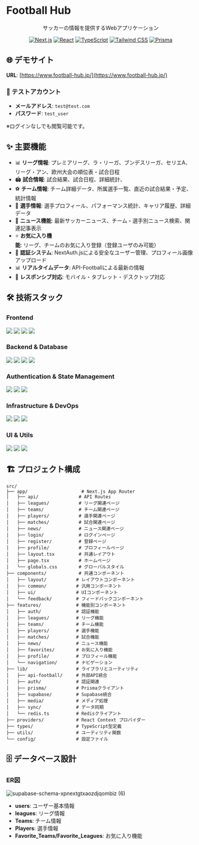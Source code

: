 # Football Hub

<div align="center">

サッカーの情報を提供するWebアプリケーション

[![Next.js](https://img.shields.io/badge/Next.js-15.3.2-black?style=flat-square&logo=next.js&logoColor=white)](https://nextjs.org/)
[![React](https://img.shields.io/badge/React-18.2.0-61DAFB?style=flat-square&logo=react&logoColor=black)](https://reactjs.org/)
[![TypeScript](https://img.shields.io/badge/TypeScript-5.2.2-blue?style=flat-square&logo=typescript&logoColor=white)](https://www.typescriptlang.org/)
[![Tailwind CSS](https://img.shields.io/badge/Tailwind_CSS-4.1.3-38B2AC?style=flat-square&logo=tailwind-css&logoColor=white)](https://tailwindcss.com/)
[![Prisma](https://img.shields.io/badge/Prisma-5.22.0-2D3748?style=flat-square&logo=prisma&logoColor=white)](https://www.prisma.io/)

</div>

## 🌐 デモサイト

**URL**: [https://www.football-hub.jp/](https://www.football-hub.jp/)

### 🔑 テストアカウント

- **メールアドレス**: `test@test.com`
- **パスワード**: `test_user`

※ログインなしでも閲覧可能です。

## ✨ 主要機能

- 📊 **リーグ情報**: プレミアリーグ、ラ・リーガ、ブンデスリーガ、セリエA、リーグ・アン、欧州大会の順位表・試合日程
- 🏟️ **試合情報**: 試合結果、試合日程、詳細統計、
- ⚽ **チーム情報**: チーム詳細データ、所属選手一覧、直近の試合結果・予定、統計情報
- 👤 **選手情報**: 選手プロフィール、パフォーマンス統計、キャリア履歴、詳細データ
- 📰 **ニュース機能**: 最新サッカーニュース、チーム・選手別ニュース検索、関連記事表示
- ⭐ **お気に入り機能**: リーグ、チームのお気に入り登録（登録ユーザのみ可能）
- 🔐 **認証システム**: NextAuth.jsによる安全なユーザー管理、プロフィール画像アップロード
- 📊 **リアルタイムデータ**: API-Footballによる最新の情報
- 📱 **レスポンシブ対応**: モバイル・タブレット・デスクトップ対応

## 🛠 技術スタック

### Frontend

<img src="https://img.shields.io/badge/-React-61DAFB.svg?logo=react&style=for-the-badge&logoColor=black">
<img src="https://img.shields.io/badge/-Next.js-000000.svg?logo=next.js&style=for-the-badge&logoColor=white">
<img src="https://img.shields.io/badge/-TypeScript-007ACC.svg?logo=typescript&style=for-the-badge&logoColor=white">
<img src="https://img.shields.io/badge/-TailwindCSS-06B6D4.svg?logo=tailwindcss&style=for-the-badge&logoColor=white">

### Backend & Database

<img src="https://img.shields.io/badge/-Prisma-2D3748.svg?logo=prisma&style=for-the-badge&logoColor=white">
<img src="https://img.shields.io/badge/-PostgreSQL-336791.svg?logo=postgresql&style=for-the-badge&logoColor=white">
<img src="https://img.shields.io/badge/-Supabase-3ECF8E.svg?logo=supabase&style=for-the-badge&logoColor=white">
<img src="https://img.shields.io/badge/-Redis-DC382D.svg?logo=redis&style=for-the-badge&logoColor=white">

### Authentication & State Management

<img src="https://img.shields.io/badge/-NextAuth.js-000000.svg?logo=next.js&style=for-the-badge&logoColor=white">
<img src="https://img.shields.io/badge/-TanStack_Query-FF4154.svg?logo=react-query&style=for-the-badge&logoColor=white">
<img src="https://img.shields.io/badge/-Zustand-000000.svg?logo=react&style=for-the-badge&logoColor=white">

### Infrastructure & DevOps

<img src="https://img.shields.io/badge/-Docker-2496ED.svg?logo=docker&style=for-the-badge&logoColor=white">
<img src="https://img.shields.io/badge/-Docker_Compose-2496ED.svg?logo=docker&style=for-the-badge&logoColor=white">
<img src="https://img.shields.io/badge/-Node.js-339933.svg?logo=node.js&style=for-the-badge&logoColor=white">

### UI & Utils

<img src="https://img.shields.io/badge/-Lucide_React-000000.svg?logo=lucide&style=for-the-badge&logoColor=white">
<img src="https://img.shields.io/badge/-date--fns-770C56.svg?logo=date-fns&style=for-the-badge&logoColor=white">
<img src="https://img.shields.io/badge/-Recharts-8884D8.svg?logo=recharts&style=for-the-badge&logoColor=white">

## 🏗️ プロジェクト構成

```
src/
├── app/                    # Next.js App Router
│   ├── api/               # API Routes
│   ├── leagues/           # リーグ関連ページ
│   ├── teams/             # チーム関連ページ
│   ├── players/           # 選手関連ページ
│   ├── matches/           # 試合関連ページ
│   ├── news/              # ニュース関連ページ
│   ├── login/             # ログインページ
│   ├── register/          # 登録ページ
│   ├── profile/           # プロフィールページ
│   ├── layout.tsx         # 共通レイアウト
│   ├── page.tsx           # ホームページ
│   └── globals.css        # グローバルスタイル
├── components/            # 共通コンポーネント
│   ├── layout/           # レイアウトコンポーネント
│   ├── common/           # 汎用コンポーネント
│   ├── ui/               # UIコンポーネント
│   └── feedback/         # フィードバックコンポーネント
├── features/             # 機能別コンポーネント
│   ├── auth/             # 認証機能
│   ├── leagues/          # リーグ機能
│   ├── teams/            # チーム機能
│   ├── players/          # 選手機能
│   ├── matches/          # 試合機能
│   ├── news/             # ニュース機能
│   ├── favorites/        # お気に入り機能
│   ├── profile/          # プロフィール機能
│   └── navigation/       # ナビゲーション
├── lib/                  # ライブラリとユーティリティ
│   ├── api-football/     # 外部API統合
│   ├── auth/             # 認証関連
│   ├── prisma/           # Prismaクライアント
│   ├── supabase/         # Supabase統合
│   ├── media/            # メディア処理
│   ├── sync/             # データ同期
│   └── redis.ts          # Redisクライアント
├── providers/            # React Context プロバイダー
├── types/                # TypeScript型定義
├── utils/                # ユーティリティ関数
└── config/               # 設定ファイル
```

## 🗄️ データベース設計

### ER図

![supabase-schema-xpnextgtxaozdjqombiz (6)](https://github.com/user-attachments/assets/5a84cbdd-8492-495d-8f62-2f336a6c9d4b)

- **users**: ユーザー基本情報
- **leagues**: リーグ情報
- **Teams**: チーム情報
- **Players**: 選手情報
- **Favorite_Teams/Favorite_Leagues**: お気に入り機能
